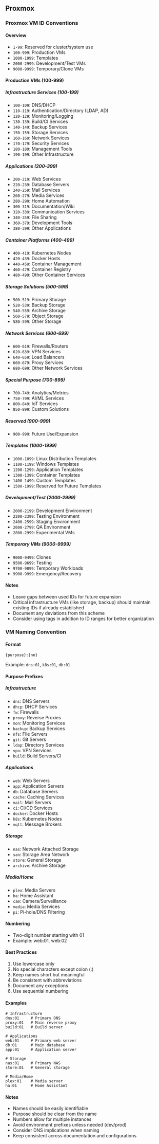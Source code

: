 ## Proxmox

### Proxmox VM ID Conventions

#### Overview
- `1-99`: Reserved for cluster/system use
- `100-999`: Production VMs
- `1000-1999`: Templates
- `2000-2999`: Development/Test VMs
- `9000-9999`: Temporary/Clone VMs

#### Production VMs (100-999)

##### Infrastructure Services (100-199)
- `100-109`: DNS/DHCP
- `110-119`: Authentication/Directory (LDAP, AD)
- `120-129`: Monitoring/Logging
- `130-139`: Build/CI Services
- `140-149`: Backup Services
- `150-159`: Storage Services
- `160-169`: Network Services
- `170-179`: Security Services
- `180-189`: Management Tools
- `190-199`: Other Infrastructure

##### Applications (200-399)
- `200-219`: Web Services
- `220-239`: Database Servers
- `240-259`: Mail Services
- `260-279`: Media Services
- `280-299`: Home Automation
- `300-319`: Documentation/Wiki
- `320-339`: Communication Services
- `340-359`: File Sharing
- `360-379`: Development Tools
- `380-399`: Other Applications

##### Container Platforms (400-499)
- `400-419`: Kubernetes Nodes
- `420-439`: Docker Hosts
- `440-459`: Container Management
- `460-479`: Container Registry
- `480-499`: Other Container Services

##### Storage Solutions (500-599)
- `500-519`: Primary Storage
- `520-539`: Backup Storage
- `540-559`: Archive Storage
- `560-579`: Object Storage
- `580-599`: Other Storage

##### Network Services (600-699)
- `600-619`: Firewalls/Routers
- `620-639`: VPN Services
- `640-659`: Load Balancers
- `660-679`: Proxy Services
- `680-699`: Other Network Services

##### Special Purpose (700-899)
- `700-749`: Analytics/Metrics
- `750-799`: AI/ML Services
- `800-849`: IoT Services
- `850-899`: Custom Solutions

##### Reserved (900-999)
- `900-999`: Future Use/Expansion

##### Templates (1000-1999)
- `1000-1099`: Linux Distribution Templates
- `1100-1199`: Windows Templates
- `1200-1299`: Application Templates
- `1300-1399`: Container Templates
- `1400-1499`: Custom Templates
- `1500-1999`: Reserved for Future Templates

##### Development/Test (2000-2999)
- `2000-2199`: Development Environment
- `2200-2399`: Testing Environment
- `2400-2599`: Staging Environment
- `2600-2799`: QA Environment
- `2800-2999`: Experimental VMs

##### Temporary VMs (9000-9999)
- `9000-9499`: Clones
- `9500-9699`: Testing
- `9700-9899`: Temporary Workloads
- `9900-9999`: Emergency/Recovery

#### Notes
- Leave gaps between used IDs for future expansion
- Critical infrastructure VMs (like storage, backup) should maintain existing IDs if already established
- Document any deviations from this scheme
- Consider using tags in addition to ID ranges for better organization

### VM Naming Convention

#### Format
`{purpose}:{nn}`

Example: `dns:01`, `k8s:01`, `db:01`

#### Purpose Prefixes

##### Infrastructure
- `dns`: DNS Servers
- `dhcp`: DHCP Services
- `fw`: Firewalls
- `proxy`: Reverse Proxies
- `mon`: Monitoring Services
- `backup`: Backup Services
- `nfs`: File Servers
- `git`: Git Servers
- `ldap`: Directory Services
- `vpn`: VPN Services
- `build`: Build Servers/CI

##### Applications
- `web`: Web Servers
- `app`: Application Servers
- `db`: Database Servers
- `cache`: Caching Services
- `mail`: Mail Servers
- `ci`: CI/CD Services
- `docker`: Docker Hosts
- `k8s`: Kubernetes Nodes
- `mqtt`: Message Brokers

##### Storage
- `nas`: Network Attached Storage
- `san`: Storage Area Network
- `store`: General Storage
- `archive`: Archive Storage

##### Media/Home
- `plex`: Media Servers
- `ha`: Home Assistant
- `cam`: Camera/Surveillance
- `media`: Media Services
- `pi`: Pi-hole/DNS Filtering

#### Numbering
- Two-digit number starting with 01
- Example: web:01, web:02

#### Best Practices
1. Use lowercase only
2. No special characters except colon (:)
3. Keep names short but meaningful
4. Be consistent with abbreviations
5. Document any exceptions
6. Use sequential numbering

#### Examples
```text
# Infrastructure
dns:01     # Primary DNS
proxy:01   # Main reverse proxy
build:01   # Build server

# Applications
web:01     # Primary web server
db:01      # Main database
app:01     # Application server

# Storage
nas:01     # Primary NAS
store:01   # General storage

# Media/Home
plex:01    # Media server
ha:01      # Home Assistant
```

#### Notes
- Names should be easily identifiable
- Purpose should be clear from the name
- Numbers allow for multiple instances
- Avoid environment prefixes unless needed (dev/prod)
- Consider DNS implications when naming
- Keep consistent across documentation and configurations
